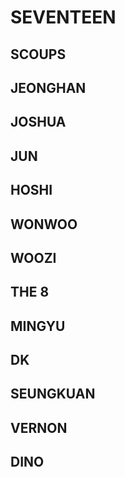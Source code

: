 # **SEVENTEEN**
## **SCOUPS**
## **JEONGHAN**
## **JOSHUA**
## **JUN**
## **HOSHI**
## **WONWOO**
## **WOOZI**
## **THE 8**
## **MINGYU**
## **DK**
## **SEUNGKUAN**
## **VERNON**
## **DINO**
